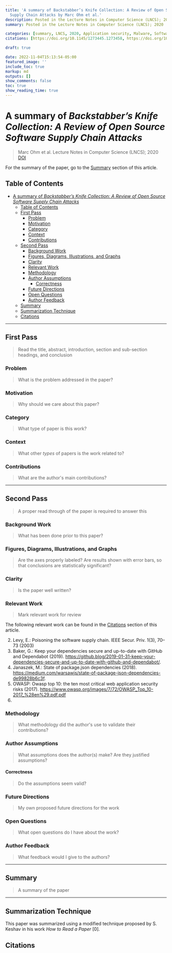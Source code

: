 ```yaml
---
title: 'A summary of Backstabber’s Knife Collection: A Review of Open Source Software
  Supply Chain Attacks by Marc Ohm et al.'
description: Posted in the Lecture Notes in Computer Science (LNCS); 2020
summary: Posted in the Lecture Notes in Computer Science (LNCS); 2020

categories: [summary, LNCS, 2020, Application security, Malware, Software supply chain]
citations: [https://doi.org/10.1145/1273445.1273458, https://doi.org/10.1007/978-3-030-52683-2_2]

draft: true

date: 2022-11-04T15:13:54-05:00
featured_image: ''
include_toc: true
markup: md
outputs: []
show_comments: false
toc: true
show_reading_time: true
---
```


# A summary of *Backstabber’s Knife Collection: A Review of Open Source Software Supply Chain Attacks*

> Marc Ohm et al. Lecture Notes in Computer Science (LNCS); 2020
> [DOI](https://doi.org/10.1007/978-3-030-52683-2_2)

For the summary of the paper, go to the [Summary](#summary) section of this
article.

## Table of Contents

- [A summary of *Backstabber’s Knife Collection: A Review of Open Source Software Supply Chain Attacks*](#a-summary-of-backstabbers-knife-collection-a-review-of-open-source-software-supply-chain-attacks)
  - [Table of Contents](#table-of-contents)
  - [First Pass](#first-pass)
    - [Problem](#problem)
    - [Motivation](#motivation)
    - [Category](#category)
    - [Context](#context)
    - [Contributions](#contributions)
  - [Second Pass](#second-pass)
    - [Background Work](#background-work)
    - [Figures, Diagrams, Illustrations, and Graphs](#figures-diagrams-illustrations-and-graphs)
    - [Clarity](#clarity)
    - [Relevant Work](#relevant-work)
    - [Methodology](#methodology)
    - [Author Assumptions](#author-assumptions)
      - [Correctness](#correctness)
    - [Future Directions](#future-directions)
    - [Open Questions](#open-questions)
    - [Author Feedback](#author-feedback)
  - [Summary](#summary)
  - [Summarization Technique](#summarization-technique)
  - [Citations](#citations)

______________________________________________________________________

## First Pass

> Read the title, abstract, introduction, section and sub-section headings, and
> conclusion

### Problem

> What is the problem addressed in the paper?

### Motivation

> Why should we care about this paper?

### Category

> What type of paper is this work?

### Context

> What other *types* of papers is the work related to?

### Contributions

> What are the author's main contributions?

______________________________________________________________________

## Second Pass

> A proper read through of the paper is required to answer this

### Background Work

> What has been done prior to this paper?

### Figures, Diagrams, Illustrations, and Graphs

> Are the axes properly labeled? Are results shown with error bars, so that
> conclusions are statistically significant?

### Clarity

> Is the paper well written?

### Relevant Work

> Mark relevant work for review

The following relevant work can be found in the [Citations](#citations) section
of this article.

2. Levy, E.: Poisoning the software supply chain. IEEE Secur. Priv. 1(3), 70–73
   (2003)
3. Baker, G.: Keep your dependencies secure and up-to-date with GitHub and
   Dependabot (2019).
   https://github.blog/2019-01-31-keep-your-dependencies-secure-and-up-to-date-with-github-and-dependabot/.
4. Janaszek, M.: State of package.json dependencies (2018).
   https://medium.com/warsawjs/state-of-package-json-dependencies-de99828b6c3f.
5. OWASP: Owasp top 10: the ten most critical web application security risks
   (2017). https://www.owasp.org/images/7/72/OWASP_Top_10-2017_%28en%29.pdf.pdf
6.

### Methodology

> What methodology did the author's use to validate their contributions?

### Author Assumptions

> What assumptions does the author(s) make? Are they justified assumptions?

#### Correctness

> Do the assumptions seem valid?

### Future Directions

> My own proposed future directions for the work

### Open Questions

> What open questions do I have about the work?

### Author Feedback

> What feedback would I give to the authors?

______________________________________________________________________

## Summary

> A summary of the paper

______________________________________________________________________

## Summarization Technique

This paper was summarized using a modified technique proposed by S. Keshav in
his work *How to Read a Paper* \[0\].

## Citations
